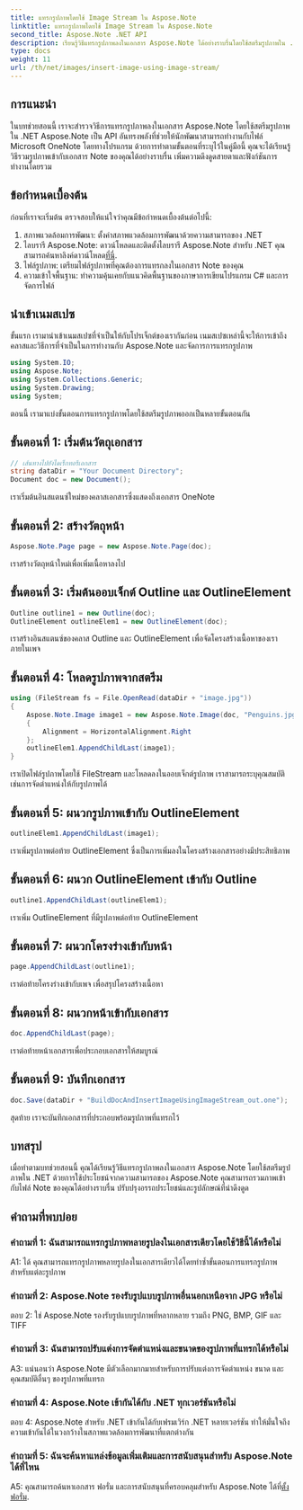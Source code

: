 ```yaml
---
title: แทรกรูปภาพโดยใช้ Image Stream ใน Aspose.Note
linktitle: แทรกรูปภาพโดยใช้ Image Stream ใน Aspose.Note
second_title: Aspose.Note .NET API
description: เรียนรู้วิธีแทรกรูปภาพลงในเอกสาร Aspose.Note ได้อย่างราบรื่นโดยใช้สตรีมรูปภาพใน .NET ปรับปรุงไฟล์ Note ของคุณด้วยภาพได้อย่างง่ายดาย
type: docs
weight: 11
url: /th/net/images/insert-image-using-image-stream/
---
```

## การแนะนำ

ในบทช่วยสอนนี้ เราจะสำรวจวิธีการแทรกรูปภาพลงในเอกสาร Aspose.Note โดยใช้สตรีมรูปภาพใน .NET Aspose.Note เป็น API อันทรงพลังที่ช่วยให้นักพัฒนาสามารถทำงานกับไฟล์ Microsoft OneNote โดยทางโปรแกรม ด้วยการทำตามขั้นตอนที่ระบุไว้ในคู่มือนี้ คุณจะได้เรียนรู้วิธีรวมรูปภาพเข้ากับเอกสาร Note ของคุณได้อย่างราบรื่น เพิ่มความดึงดูดสายตาและฟังก์ชันการทำงานโดยรวม

## ข้อกำหนดเบื้องต้น

ก่อนที่เราจะเริ่มต้น ตรวจสอบให้แน่ใจว่าคุณมีข้อกำหนดเบื้องต้นต่อไปนี้:
1. สภาพแวดล้อมการพัฒนา: ตั้งค่าสภาพแวดล้อมการพัฒนาด้วยความสามารถของ .NET
2.  ไลบรารี Aspose.Note: ดาวน์โหลดและติดตั้งไลบรารี Aspose.Note สำหรับ .NET คุณสามารถค้นหาลิงค์ดาวน์โหลด[ที่นี่](https://releases.aspose.com/note/net/).
3. ไฟล์รูปภาพ: เตรียมไฟล์รูปภาพที่คุณต้องการแทรกลงในเอกสาร Note ของคุณ
4. ความเข้าใจพื้นฐาน: ทำความคุ้นเคยกับแนวคิดพื้นฐานของภาษาการเขียนโปรแกรม C# และการจัดการไฟล์

## นำเข้าเนมสเปซ
ขั้นแรก เรามานำเข้าเนมสเปซที่จำเป็นให้กับโปรเจ็กต์ของเรากันก่อน เนมสเปซเหล่านี้จะให้การเข้าถึงคลาสและวิธีการที่จำเป็นในการทำงานกับ Aspose.Note และจัดการการแทรกรูปภาพ

```csharp
using System.IO;
using Aspose.Note;
using System.Collections.Generic;
using System.Drawing;
using System;
```

ตอนนี้ เรามาแบ่งขั้นตอนการแทรกรูปภาพโดยใช้สตรีมรูปภาพออกเป็นหลายขั้นตอนกัน

## ขั้นตอนที่ 1: เริ่มต้นวัตถุเอกสาร
```csharp
// เส้นทางไปยังไดเร็กทอรีเอกสาร
string dataDir = "Your Document Directory";
Document doc = new Document();
```
เราเริ่มต้นอินสแตนซ์ใหม่ของคลาสเอกสารซึ่งแสดงถึงเอกสาร OneNote

## ขั้นตอนที่ 2: สร้างวัตถุหน้า
```csharp
Aspose.Note.Page page = new Aspose.Note.Page(doc);
```
เราสร้างวัตถุหน้าใหม่เพื่อเพิ่มเนื้อหาลงไป

## ขั้นตอนที่ 3: เริ่มต้นออบเจ็กต์ Outline และ OutlineElement
```csharp
Outline outline1 = new Outline(doc);
OutlineElement outlineElem1 = new OutlineElement(doc);
```
เราสร้างอินสแตนซ์ของคลาส Outline และ OutlineElement เพื่อจัดโครงสร้างเนื้อหาของเราภายในเพจ

## ขั้นตอนที่ 4: โหลดรูปภาพจากสตรีม
```csharp
using (FileStream fs = File.OpenRead(dataDir + "image.jpg"))
{
    Aspose.Note.Image image1 = new Aspose.Note.Image(doc, "Penguins.jpg", fs)
    {
        Alignment = HorizontalAlignment.Right
    };
    outlineElem1.AppendChildLast(image1);
}
```
เราเปิดไฟล์รูปภาพโดยใช้ FileStream และโหลดลงในออบเจ็กต์รูปภาพ เราสามารถระบุคุณสมบัติเช่นการจัดตำแหน่งให้กับรูปภาพได้

## ขั้นตอนที่ 5: ผนวกรูปภาพเข้ากับ OutlineElement
```csharp
outlineElem1.AppendChildLast(image1);
```
เราเพิ่มรูปภาพต่อท้าย OutlineElement ซึ่งเป็นการเพิ่มลงในโครงสร้างเอกสารอย่างมีประสิทธิภาพ

## ขั้นตอนที่ 6: ผนวก OutlineElement เข้ากับ Outline
```csharp
outline1.AppendChildLast(outlineElem1);
```
เราเพิ่ม OutlineElement ที่มีรูปภาพต่อท้าย OutlineElement

## ขั้นตอนที่ 7: ผนวกโครงร่างเข้ากับหน้า
```csharp
page.AppendChildLast(outline1);
```
เราต่อท้ายโครงร่างเข้ากับเพจ เพื่อสรุปโครงสร้างเนื้อหา

## ขั้นตอนที่ 8: ผนวกหน้าเข้ากับเอกสาร
```csharp
doc.AppendChildLast(page);
```
เราต่อท้ายหน้าเอกสารเพื่อประกอบเอกสารให้สมบูรณ์

## ขั้นตอนที่ 9: บันทึกเอกสาร
```csharp
doc.Save(dataDir + "BuildDocAndInsertImageUsingImageStream_out.one");
```
สุดท้าย เราจะบันทึกเอกสารที่ประกอบพร้อมรูปภาพที่แทรกไว้

## บทสรุป
เมื่อทำตามบทช่วยสอนนี้ คุณได้เรียนรู้วิธีแทรกรูปภาพลงในเอกสาร Aspose.Note โดยใช้สตรีมรูปภาพใน .NET ด้วยการใช้ประโยชน์จากความสามารถของ Aspose.Note คุณสามารถรวมภาพเข้ากับไฟล์ Note ของคุณได้อย่างราบรื่น ปรับปรุงอรรถประโยชน์และรูปลักษณ์ที่น่าดึงดูด

## คำถามที่พบบ่อย

### คำถามที่ 1: ฉันสามารถแทรกรูปภาพหลายรูปลงในเอกสารเดียวโดยใช้วิธีนี้ได้หรือไม่

A1: ได้ คุณสามารถแทรกรูปภาพหลายรูปลงในเอกสารเดียวได้โดยทำซ้ำขั้นตอนการแทรกรูปภาพสำหรับแต่ละรูปภาพ

### คำถามที่ 2: Aspose.Note รองรับรูปแบบรูปภาพอื่นนอกเหนือจาก JPG หรือไม่

ตอบ 2: ใช่ Aspose.Note รองรับรูปแบบรูปภาพที่หลากหลาย รวมถึง PNG, BMP, GIF และ TIFF

### คำถามที่ 3: ฉันสามารถปรับแต่งการจัดตำแหน่งและขนาดของรูปภาพที่แทรกได้หรือไม่

A3: แน่นอนว่า Aspose.Note มีตัวเลือกมากมายสำหรับการปรับแต่งการจัดตำแหน่ง ขนาด และคุณสมบัติอื่นๆ ของรูปภาพที่แทรก

### คำถามที่ 4: Aspose.Note เข้ากันได้กับ .NET ทุกเวอร์ชันหรือไม่

ตอบ 4: Aspose.Note สำหรับ .NET เข้ากันได้กับเฟรมเวิร์ก .NET หลายเวอร์ชัน ทำให้มั่นใจถึงความเข้ากันได้ในวงกว้างในสภาพแวดล้อมการพัฒนาที่แตกต่างกัน

### คำถามที่ 5: ฉันจะค้นหาแหล่งข้อมูลเพิ่มเติมและการสนับสนุนสำหรับ Aspose.Note ได้ที่ไหน

 A5: คุณสามารถค้นหาเอกสาร ฟอรั่ม และการสนับสนุนที่ครอบคลุมสำหรับ Aspose.Note ได้ที่[ตั้งฟอรั่ม](https://forum.aspose.com/c/note/28).